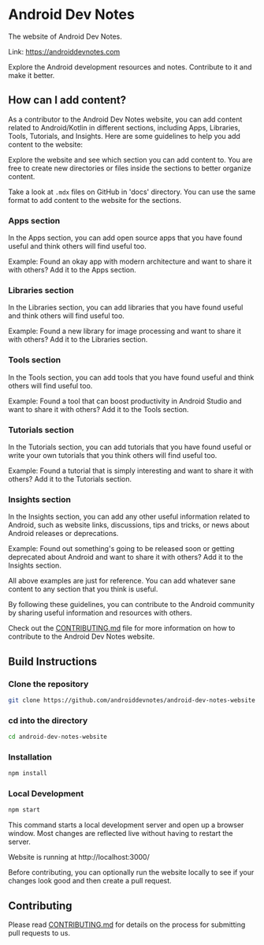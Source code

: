 # Android Dev Notes

The website of Android Dev Notes.

Link: https://androiddevnotes.com

Explore the Android development resources and notes. Contribute to it and make it better.

## How can I add content?

As a contributor to the Android Dev Notes website, you can add content related to Android/Kotlin in different sections, including Apps, Libraries, Tools, Tutorials, and Insights. Here are some guidelines to help you add content to the website:

Explore the website and see which section you can add content to. You are free to create new directories or files inside the sections to better organize content.

Take a look at `.mdx` files on GitHub in 'docs' directory. You can use the same format to add content to the website for the sections.

### Apps section

In the Apps section, you can add open source apps that you have found useful and think others will find useful too.

Example: Found an okay app with modern architecture and want to share it with others? Add it to the Apps section.

### Libraries section

In the Libraries section, you can add libraries that you have found useful and think others will find useful too.

Example: Found a new library for image processing and want to share it with others? Add it to the Libraries section.

### Tools section

In the Tools section, you can add tools that you have found useful and think others will find useful too.

Example: Found a tool that can boost productivity in Android Studio and want to share it with others? Add it to the Tools section.

### Tutorials section

In the Tutorials section, you can add tutorials that you have found useful or write your own tutorials that you think others will find useful too.

Example: Found a tutorial that is simply interesting and want to share it with others? Add it to the Tutorials section.

### Insights section

In the Insights section, you can add any other useful information related to Android, such as website links, discussions, tips and tricks, or news about Android releases or deprecations.

Example: Found out something's going to be released soon or getting deprecated about Android and want to share it with others? Add it to the Insights section.

All above examples are just for reference. You can add whatever sane content to any section that you think is useful.

By following these guidelines, you can contribute to the Android community by sharing useful information and resources with others.

Check out the [CONTRIBUTING.md](CONTRIBUTING.md) file for more information on how to contribute to the Android Dev Notes website.

## Build Instructions

### Clone the repository

```bash
git clone https://github.com/androiddevnotes/android-dev-notes-website
```

### cd into the directory

```bash
cd android-dev-notes-website
```

### Installation

```bash
npm install
```

### Local Development

```bash
npm start
```

This command starts a local development server and open up a browser window. Most changes are reflected live without having to restart the server.

Website is running at http://localhost:3000/

Before contributing, you can optionally run the website locally to see if your changes look good and then create a pull request.

## Contributing

Please read [CONTRIBUTING.md](CONTRIBUTING.md) for details on the process for submitting pull requests to us.